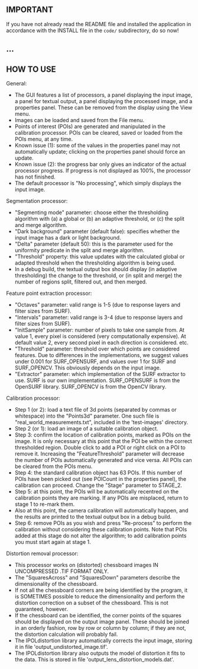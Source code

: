 ## IMPORTANT ##

If you have not already read the README file and installed the application in accordance with the INSTALL file in the `code/` subdirectory, do so now!

## ... ##

## HOW TO USE ##

General:
- The GUI features a list of processors, a panel displaying the input image, a panel for textual output, a panel displaying the processed image, and a properties panel. These can be removed from the display using the View menu.
- Images can be loaded and saved from the File menu.
- Points of interest (POIs) are generated and manipulated in the calibration processor. POIs can be cleared, saved or loaded from the POIs menu, at any time.
- Known issue (1): some of the values in the properties panel may not automatically update; clicking on the properties panel should force an update.
- Known issue (2): the progress bar only gives an indicator of the actual processor progress. If progress is not displayed as 100%, the processor has not finished.
- The default processor is "No processing", which simply displays the input image.

Segmentation processor:
- "Segmenting mode" parameter: choose either the thresholding algorithm with (a) a global or (b) an adaptive threshold, or (c) the split and merge algorithm.
- "Dark background" parameter (default false): specifies whether the input image has a dark or light background.
- "Delta" parameter (default 50): this is the parameter used for the uniformity predicate in the split and merge algorithm.
- "Threshold" property: this value updates with the calculated global or adapted threshold when the thresholding algorithm is being used.
- In a debug build, the textual output box should display (in adaptive thresholding) the change to the threshold, or (in split and merge) the number of regions split, filtered out, and then merged.

Feature point extraction processor:
- "Octaves" parameter: valid range is 1-5 (due to response layers and filter sizes from SURF).
- "Intervals" parameter: valid range is 3-4 (due to response layers and filter sizes from SURF).
- "InitSample" parameter: number of pixels to take one sample from. At value 1, every pixel is considered (very computationally expensive). At default value 2, every second pixel in each direction is considered. etc.
- "Threshold" parameter: threshold over which points are considered features. Due to differences in the implementations, we suggest values under 0.001 for SURF_OPENSURF, and values over 1 for SURF and SURF_OPENCV. This obviously depends on the input image.
- "Extractor" parameter: which implementation of the SURF extractor to use. SURF is our own implementation. SURF_OPENSURF is from the OpenSURF library. SURF_OPENCV is from the OpenCV library.

Calibration processor:
- Step 1 (or 2): load a text file of 3d points (separated by commas or whitespace) into the "Points3d" parameter. One such file is "real_world_measurements.txt", included in the 'test-images' directory.
- Step 2 (or 1): load an image of a suitable calibration object.
- Step 3: confirm the location of calibration points, marked as POIs on the image. It is only necessary at this point that the POI be within the correct thresholded region. Double click to add a POI or right click on a POI to remove it. Increasing the "FeatureThreshold" parameter will decrease the number of POIs automatically generated and vice versa. All POIs can be cleared from the POIs menu.
- Step 4: the standard calibration object has 63 POIs. If this number of POIs have been picked out (see POICount in the properties panel), the calibration can proceed. Change the "Stage" parameter to STAGE_2.
- Step 5: at this point, the POIs will be automatically recentred on the calibration points they are marking. If any POIs are misplaced, return to stage 1 to re-mark them.
- Also at this point, the camera calibration will automatically happen, and the results are printed to the textual output box in a debug build.
- Step 6: remove POIs as you wish and press "Re-process" to perform the calibration without considering these calibration points. Note that POIs added at this stage do not alter the algorithm; to add calibration points you must start again at stage 1.

Distortion removal processor:
- This processor works on (distorted) chessboard images IN UNCOMPRESSED .TIF FORMAT ONLY.
- The "SquaresAcross" and "SquaresDown" parameters describe the dimensionality of the chessboard.
- If not all the chessboard corners are being identified by the program, it is SOMETIMES possible to reduce the dimensionality and perform the distortion correction on a subset of the chessboard. This is not guaranteed, however.
- If the chessboard can be identified, the corner points of the squares should be displayed on the output image panel. These should be joined in an orderly fashion, row by row or column by column; if they are not, the distortion calculation will probably fail.
- The IPOLdistortion library automatically corrects the input image, storing it in file 'output_undistorted_image.tif'.
- The IPOLdistortion library also outputs the model of distortion it fits to the data. This is stored in file 'output_lens_distortion_models.dat'.
